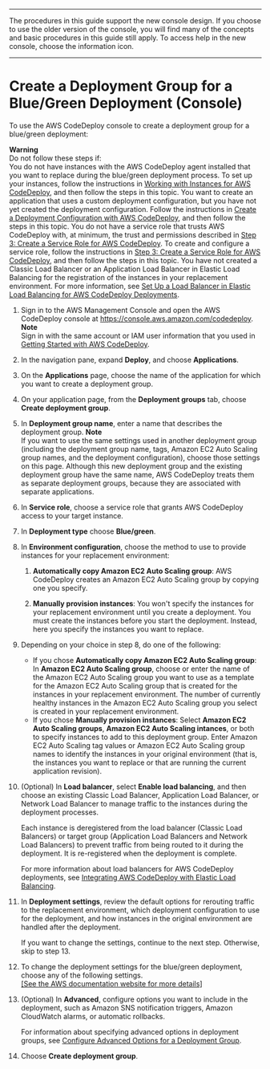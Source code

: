 --------

 The procedures in this guide support the new console design\. If you choose to use the older version of the console, you will find many of the concepts and basic procedures in this guide still apply\. To access help in the new console, choose the information icon\. 

--------

# Create a Deployment Group for a Blue/Green Deployment \(Console\)<a name="deployment-groups-create-blue-green"></a>

To use the AWS CodeDeploy console to create a deployment group for a blue/green deployment:

**Warning**  
Do not follow these steps if:  
You do not have instances with the AWS CodeDeploy agent installed that you want to replace during the blue/green deployment process\. To set up your instances, follow the instructions in [Working with Instances for AWS CodeDeploy](instances.md), and then follow the steps in this topic\.
You want to create an application that uses a custom deployment configuration, but you have not yet created the deployment configuration\. Follow the instructions in [Create a Deployment Configuration with AWS CodeDeploy](deployment-configurations-create.md), and then follow the steps in this topic\. 
You do not have a service role that trusts AWS CodeDeploy with, at minimum, the trust and permissions described in [Step 3: Create a Service Role for AWS CodeDeploy](getting-started-create-service-role.md)\. To create and configure a service role, follow the instructions in [Step 3: Create a Service Role for AWS CodeDeploy](getting-started-create-service-role.md), and then follow the steps in this topic\.
You have not created a Classic Load Balancer or an Application Load Balancer in Elastic Load Balancing for the registration of the instances in your replacement environment\. For more information, see [Set Up a Load Balancer in Elastic Load Balancing for AWS CodeDeploy Deployments](deployment-groups-create-load-balancer.md)\.

1. Sign in to the AWS Management Console and open the AWS CodeDeploy console at [https://console\.aws\.amazon\.com/codedeploy](https://console.aws.amazon.com/codedeploy)\.
**Note**  
Sign in with the same account or IAM user information that you used in [Getting Started with AWS CodeDeploy](getting-started-codedeploy.md)\.

1. In the navigation pane, expand **Deploy**, and choose **Applications**\.

1. On the **Applications** page, choose the name of the application for which you want to create a deployment group\.

1. On your application page, from the **Deployment groups** tab, choose **Create deployment group**\.

1. In **Deployment group name**, enter a name that describes the deployment group\.
**Note**  
If you want to use the same settings used in another deployment group \(including the deployment group name, tags, Amazon EC2 Auto Scaling group names, and the deployment configuration\), choose those settings on this page\. Although this new deployment group and the existing deployment group have the same name, AWS CodeDeploy treats them as separate deployment groups, because they are associated with separate applications\.

1. In **Service role**, choose a service role that grants AWS CodeDeploy access to your target instance\.

1. In **Deployment type** choose **Blue/green**\.

1. In **Environment configuration**, choose the method to use to provide instances for your replacement environment:

   1. **Automatically copy Amazon EC2 Auto Scaling group**: AWS CodeDeploy creates an Amazon EC2 Auto Scaling group by copying one you specify\.

   1. **Manually provision instances**: You won't specify the instances for your replacement environment until you create a deployment\. You must create the instances before you start the deployment\. Instead, here you specify the instances you want to replace\.

1. Depending on your choice in step 8, do one of the following:
   + If you chose **Automatically copy Amazon EC2 Auto Scaling group**: In **Amazon EC2 Auto Scaling group**, choose or enter the name of the Amazon EC2 Auto Scaling group you want to use as a template for the Amazon EC2 Auto Scaling group that is created for the instances in your replacement environment\. The number of currently healthy instances in the Amazon EC2 Auto Scaling group you select is created in your replacement environment\.
   + If you chose **Manually provision instances**: Select **Amazon EC2 Auto Scaling groups**, **Amazon EC2 Auto Scaling intances**, or both to specify instances to add to this deployment group\. Enter Amazon EC2 Auto Scaling tag values or Amazon EC2 Auto Scaling group names to identify the instances in your original environment \(that is, the instances you want to replace or that are running the current application revision\)\. 

1. \(Optional\) In **Load balancer**, select **Enable load balancing**, and then choose an existing Classic Load Balancer, Application Load Balancer, or Network Load Balancer to manage traffic to the instances during the deployment processes\.

   Each instance is deregistered from the load balancer \(Classic Load Balancers\) or target group \(Application Load Balancers and Network Load Balancers\) to prevent traffic from being routed to it during the deployment\. It is re\-registered when the deployment is complete\.

   For more information about load balancers for AWS CodeDeploy deployments, see [Integrating AWS CodeDeploy with Elastic Load Balancing](integrations-aws-elastic-load-balancing.md)\.

1. In **Deployment settings**, review the default options for rerouting traffic to the replacement environment, which deployment configuration to use for the deployment, and how instances in the original environment are handled after the deployment\.

   If you want to change the settings, continue to the next step\. Otherwise, skip to step 13\.

1. To change the deployment settings for the blue/green deployment, choose any of the following settings\.    
[\[See the AWS documentation website for more details\]](http://docs.aws.amazon.com/codedeploy/latest/userguide/deployment-groups-create-blue-green.html)

1. \(Optional\) In **Advanced**, configure options you want to include in the deployment, such as Amazon SNS notification triggers, Amazon CloudWatch alarms, or automatic rollbacks\.

   For information about specifying advanced options in deployment groups, see [Configure Advanced Options for a Deployment Group](deployment-groups-configure-advanced-options.md)\. 

1. Choose **Create deployment group**\. 